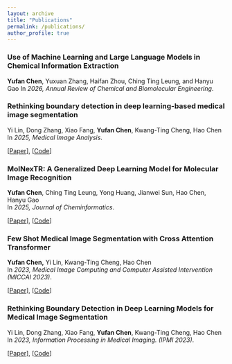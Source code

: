 ```yaml
---
layout: archive
title: "Publications"
permalink: /publications/
author_profile: true
---
```


### Use of Machine Learning and Large Language Models in Chemical Information Extraction
**Yufan Chen**, Yuxuan Zhang, Haifan Zhou, Ching Ting Leung, and Hanyu Gao
In *2026, Annual Review of Chemical and Biomolecular Engineering*.

### Rethinking boundary detection in deep learning-based medical image segmentation
Yi Lin, Dong Zhang, Xiao Fang, **Yufan Chen**, Kwang-Ting Cheng, Hao Chen  
In *2025, Medical Image Analysis*.

[[Paper](https://www.sciencedirect.com/science/article/pii/S1361841525001628)], [[Code](https://github.com/CYF2000127/CTO)]

### MolNexTR: A Generalized Deep Learning Model for Molecular Image Recognition
**Yufan Chen**, Ching Ting Leung, Yong Huang, Jianwei Sun, Hao Chen, Hanyu Gao  
In *2025, Journal of Cheminformatics*.

[[Paper](https://jcheminf.biomedcentral.com/articles/10.1186/s13321-024-00926-w)], [[Code](https://github.com/CYF2000127/MolNexTR)]

### Few Shot Medical Image Segmentation with Cross Attention Transformer
**Yufan Chen,** Yi Lin, Kwang-Ting Cheng, Hao Chen  
In *2023, Medical Image Computing and Computer Assisted Intervention (MICCAI 2023)*.

[[Paper](https://link.springer.com/chapter/10.1007/978-3-031-43895-0_22)], [[Code](https://github.com/hust-linyi/CAT-Net)]

### Rethinking Boundary Detection in Deep Learning Models for Medical Image Segmentation
Yi Lin, Dong Zhang, Xiao Fang, **Yufan Chen**, Kwang-Ting Cheng, Hao Chen  
In *2023, Information Processing in Medical Imaging. (IPMI 2023)*.

[[Paper](https://link.springer.com/chapter/10.1007/978-3-031-34048-2_56)], [[Code](https://github.com/CYF2000127/CTO)]

